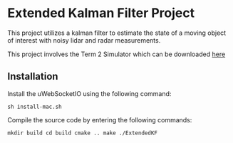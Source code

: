 # Extended Kalman Filter Project

This project utilizes a kalman filter to estimate the state of a moving object of interest with noisy lidar and radar measurements. 

This project involves the Term 2 Simulator which can be downloaded [here](https://github.com/udacity/self-driving-car-sim/releases)

## Installation

Install the uWebSocketIO using the following command:

``
sh install-mac.sh
``

Compile the source code by entering the following commands:

``
mkdir build
cd build
cmake ..
make
./ExtendedKF
``
